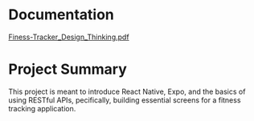 # Documentation

[Finess-Tracker_Design_Thinking.pdf](Documentation/Finess-Tracker_Design_Thinking.pdf)

# Project Summary

This project is meant to introduce React Native, Expo, and the basics of using RESTful APIs, pecifically, building essential screens for a fitness tracking application.